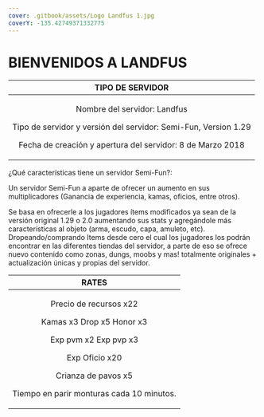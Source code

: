 ```yaml
---
cover: .gitbook/assets/Logo Landfus 1.jpg
coverY: -135.42749371332775
---
```


# BIENVENIDOS A LANDFUS

|                                                                              TIPO DE SERVIDOR                                                                              |
| :------------------------------------------------------------------------------------------------------------------------------------------------------------------------: |
| <p>Nombre del servidor: Landfus</p><p>Tipo de servidor y versión del servidor: Semi-Fun, Version 1.29</p><p>Fecha de creación y apertura del servidor: 8 de Marzo 2018</p> |

¿Qué características tiene un servidor Semi-Fun?:

Un servidor Semi-Fun a aparte de ofrecer un aumento en sus multiplicadores (Ganancia de experiencia, kamas, oficios, entre otros).

Se basa en ofrecerle a los jugadores ítems modificados ya sean de la versión original 1.29 o 2.0 aumentando sus stats y agregándole más características al objeto (arma, escudo, capa, amuleto, etc). Dropeando/comprando Items desde cero el cual los jugadores los podrán encontrar en las diferentes tiendas del servidor, a parte de eso se ofrece nuevo contenido como zonas, dungs, moobs y mas! totalmente originales + actualización únicas y propias del servidor.

|                                                                                           RATES                                                                                          |
| :--------------------------------------------------------------------------------------------------------------------------------------------------------------------------------------: |
| <p>Precio de recursos x22</p><p>Kamas x3 Drop x5 Honor x3</p><p>Exp pvm x2 Exp pvp x3</p><p>Exp Oficio x20</p><p>Crianza de pavos x5</p><p>Tiempo en parir monturas cada 10 minutos.</p> |
